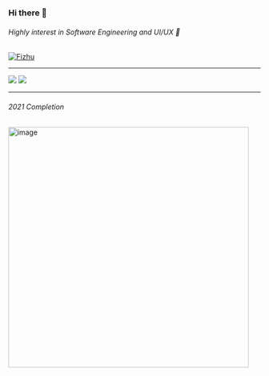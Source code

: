 ### Hi there 👋
###### Highly interest in Software Engineering and UI/UX 🙌

<p><a href="https://github.com/Fizhu"><img src="https://github-profile-trophy.vercel.app/?username=Fizhu&row=1&margin-w=15&margin-h=15" alt="Fizhu" /></a></p>
<hr>

![](https://github-readme-stats.vercel.app/api?username=Fizhu&&show_icons=true&count_private=true&line_height=40)
![](https://github-readme-stats.vercel.app/api/top-langs/?username=Fizhu&hide=html)

<hr>

###### 2021 Completion

<img width="480pxpx" alt="image" src="https://user-images.githubusercontent.com/22523372/161361268-b6bd6fcb-2eb5-4eaf-be06-7e0263985eb7.png">

